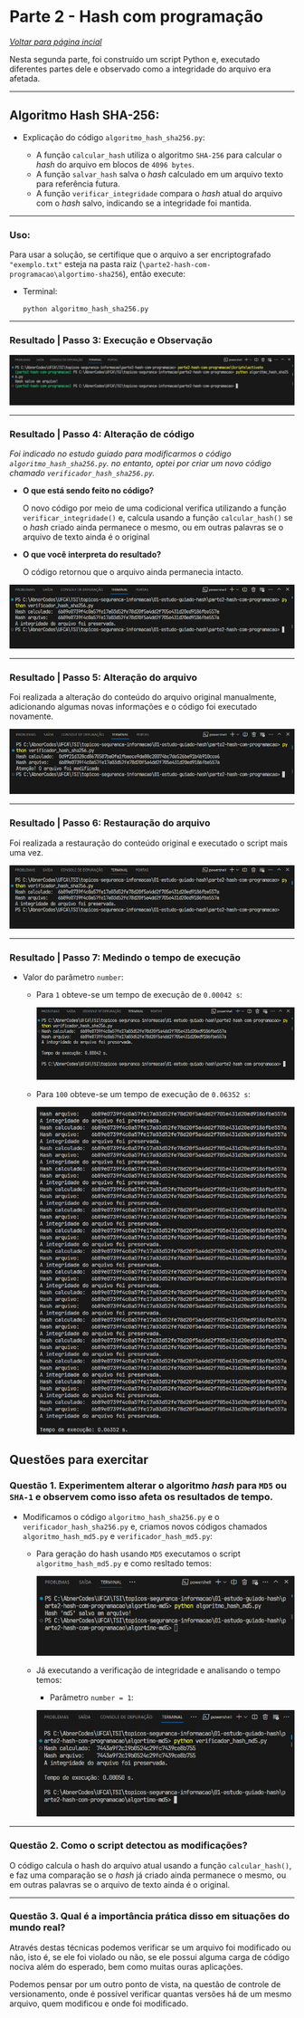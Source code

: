 # Parte 2 - Hash com programação

[_Voltar para página incial_](/README.md)

Nesta segunda parte, foi construído um script Python e, executado diferentes partes dele e observado como a integridade do arquivo era afetada.

---

## Algoritmo Hash SHA-256:

- Explicação do código `algoritmo_hash_sha256.py`:

  - A função `calcular_hash` utiliza o algoritmo `SHA-256` para calcular o _hash_ do arquivo em blocos de `4096 bytes`.
  - A função `salvar_hash` salva o _hash_ calculado em um arquivo texto para referência futura.
  - A função `verificar_integridade` compara o _hash_ atual do arquivo com o _hash_ salvo, indicando se a integridade foi mantida.

---

### Uso:

Para usar a solução, se certifique que o arquivo a ser encriptografado `"exemplo.txt"` esteja na pasta raiz (`\parte2-hash-com-programacao\algortimo-sha256`), então execute:

- Terminal:

  ```
  python algoritmo_hash_sha256.py
  ```

---

### Resultado | Passo 3: Execução e Observação

![](./algortimo-sha256/resultados/arquivo-hash-gerado.png)

---

### Resultado | Passo 4: Alteração de código

_Foi indicado no estudo guiado para modificarmos o código `algoritmo_hash_sha256.py`. no entanto, optei por criar um novo código chamado `verificador_hash_sha256.py`._

- **O que está sendo feito no código?**

  O novo código por meio de uma codicional verifica utilizando a função `verificar_integridade()` e, calcula usando a função `calcular_hash()` se o _hash_ criado ainda permanece o mesmo, ou em outras palavras se o arquivo de texto ainda é o original

- **O que você interpreta do resultado?**

  O código retornou que o arquivo ainda permanecia intacto.

![](./algortimo-sha256/resultados/verificacao-hash-gerado.png)

---

### Resultado | Passo 5: Alteração do arquivo

Foi realizada a alteração do conteúdo do arquivo original manualmente, adicionando algumas novas informações e o código foi executado novamente.

![](./algortimo-sha256/resultados/verificacao-modificado.png)

---

### Resultado | Passo 6: Restauração do arquivo

Foi realizada a restauração do conteúdo original e executado o script mais uma vez.

![](./algortimo-sha256/resultados/verificacao-restaurado.png)

---

### Resultado | Passo 7: Medindo o tempo de execução

- Valor do parâmetro `number`:

  - Para `1` obteve-se um tempo de execução de `0.00042 s`:

    ![](./algortimo-sha256/resultados/tempo-verificacao-hash.png)

  - Para `100` obteve-se um tempo de execução de `0.06352 s`:

    ![](./algortimo-sha256/resultados/tempo-verificacao-hash-numb100.png)

## Questões para exercitar

### Questão 1. Experimentem alterar o algoritmo _hash_ para `MD5` ou `SHA-1` e observem como isso afeta os resultados de tempo.

- Modificamos o código `algoritmo_hash_sha256.py` e o `verificador_hash_sha256.py` e, criamos novos códigos chamados `algoritmo_hash_md5.py` e `verificador_hash_md5.py`:

  - Para geração do hash usando `MD5` executamos o script `algoritmo_hash_md5.py` e como resltado temos:

    ![](./algortimo-md5/resultados/arquivo-hash-md5-gerado.png)

  - Já executando a verificação de integridade e analisando o tempo temos:

    - Parâmetro `number = 1`:

    ![](./algortimo-md5/resultados/verificacao-hash-md5-gerado.png)

---

### Questão 2. Como o script detectou as modificações?

O código calcula o hash do arquivo atual usando a função `calcular_hash()`, e faz uma comparação se o _hash_ já criado ainda permanece o mesmo, ou em outras palavras se o arquivo de texto ainda é o original.

---

### Questão 3. Qual é a importância prática disso em situações do mundo real?

Através destas técnicas podemos verificar se um arquivo foi modificado ou não, isto é, se ele foi violado ou não, se ele possui alguma carga de código nociva além do esperado, bem como muitas ouras aplicações.

Podemos pensar por um outro ponto de vista, na questão de controle de versionamento, onde é possível verificar quantas versões há de um mesmo arquivo, quem modificou e onde foi modificado.
